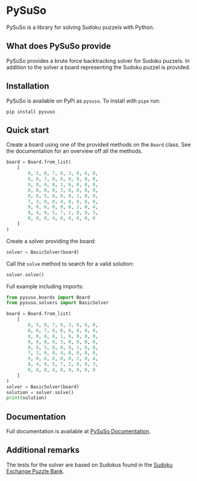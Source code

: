 # PySuSo

PySuSo is a library for solving Sudoku puzzels with Python.

## What does PySuSo provide

PySuSo provides a brute force backtracking solver for Sudoku puzzels. In addition to the solver a board
representing the Sudoku puzzel is provided.

## Installation

PySuSo is available on PyPi as `pysuso`. To install with `pipe` run:

```
pip install pysuso
```

## Quick start

Create a board using one of the provided methods on the `Board` class. See the documentation for an overview off all
the methods.

```py
board = Board.from_list(
    [
        0, 5, 0, 7, 0, 3, 0, 6, 0,
        0, 0, 7, 0, 0, 0, 8, 0, 0,
        0, 0, 0, 8, 1, 6, 0, 0, 0,
        0, 0, 0, 0, 3, 0, 0, 0, 0,
        0, 0, 5, 0, 0, 0, 1, 0, 0,
        7, 3, 0, 0, 4, 0, 0, 8, 6,
        9, 0, 6, 0, 0, 0, 2, 0, 4,
        8, 4, 0, 5, 7, 2, 0, 9, 3,
        0, 0, 0, 4, 0, 9, 0, 0, 0
    ]
)
```

Create a solver providing the board:

```py
solver = BasicSolver(board)
```

Call the `solve` method to search for a valid solution:

```py
solver.solve()
```

Full example including imports:

```py
from pysuso.boards import Board
from pysuso.solvers import BasicSolver

board = Board.from_list(
    [
        0, 5, 0, 7, 0, 3, 0, 6, 0,
        0, 0, 7, 0, 0, 0, 8, 0, 0,
        0, 0, 0, 8, 1, 6, 0, 0, 0,
        0, 0, 0, 0, 3, 0, 0, 0, 0,
        0, 0, 5, 0, 0, 0, 1, 0, 0,
        7, 3, 0, 0, 4, 0, 0, 8, 6,
        9, 0, 6, 0, 0, 0, 2, 0, 4,
        8, 4, 0, 5, 7, 2, 0, 9, 3,
        0, 0, 0, 4, 0, 9, 0, 0, 0
    ]
)
solver = BasicSolver(board)
solution = solver.solve()
print(solution)
```

## Documentation

Full documentation is available at [PySuSo Documentation](https://mcneall.github.io/PySuSo/).

## Additional remarks

The tests for the solver are based on Sudokus found in the
[Sudoku Exchange Puzzle Bank](https://github.com/grantm/sudoku-exchange-puzzle-bank).